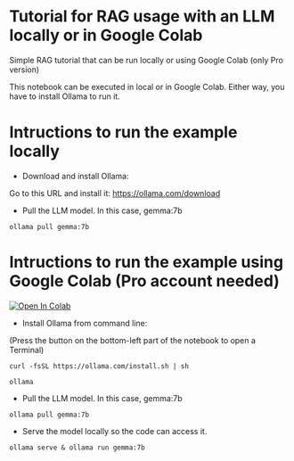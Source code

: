 # Tutorial for RAG usage with an LLM locally or in Google Colab
Simple RAG tutorial that can be run locally or using Google Colab (only Pro version)

This notebook can be executed in local or in Google Colab. 
Either way, you have to install Ollama to run it.

# Intructions to run the example locally

* Download and install Ollama: 

Go to this URL and install it: https://ollama.com/download

* Pull the LLM model. In this case, gemma:7b

```
ollama pull gemma:7b
```


# Intructions to run the example using Google Colab (Pro account needed)

<a target="_blank" href="https://colab.research.google.com/github/sergiopaniego/RAG_local_tutorial/blob/main/example.ipynb">
  <img src="https://colab.research.google.com/assets/colab-badge.svg" alt="Open In Colab"/>
</a>

* Install Ollama from command line:

(Press the button on the bottom-left part of the notebook to open a Terminal)

```
curl -fsSL https://ollama.com/install.sh | sh

ollama
```

* Pull the LLM model. In this case, gemma:7b

```
ollama pull gemma:7b
```

* Serve the model locally so the code can access it.

```
ollama serve & ollama run gemma:7b
```
